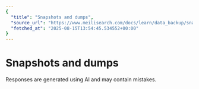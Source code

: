 ```yaml
---
{
  "title": "Snapshots and dumps",
  "source_url": "https://www.meilisearch.com/docs/learn/data_backup/snapshots_vs_dumps",
  "fetched_at": "2025-08-15T13:54:45.534552+00:00"
}
---
```


# Snapshots and dumps

Responses are generated using AI and may contain mistakes.

